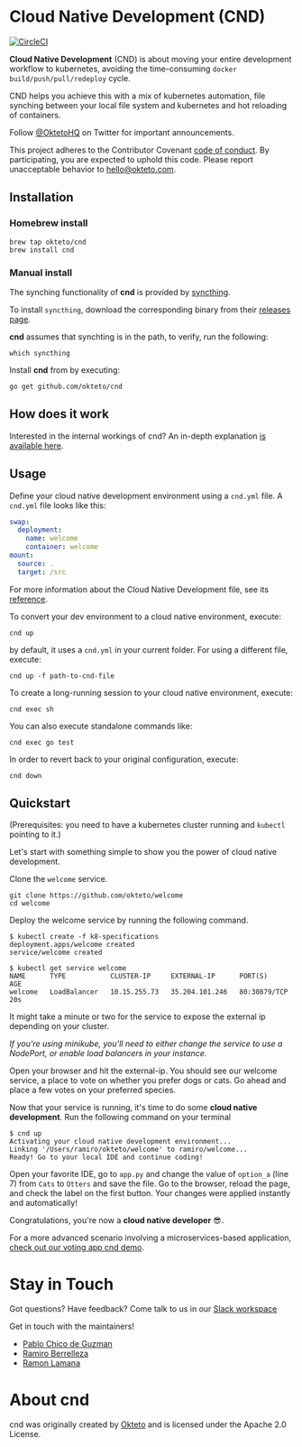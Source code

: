 # Cloud Native Development (CND)

[![CircleCI](https://circleci.com/gh/okteto/cnd.svg?style=svg)](https://circleci.com/gh/okteto/cnd)

**Cloud Native Development** (CND) is about moving your entire development workflow to kubernetes, avoiding the time-consuming `docker build/push/pull/redeploy` cycle.

CND helps you achieve this with a mix of kubernetes automation, file synching between your local file system and kubernetes and hot reloading of containers.

Follow [@OktetoHQ](https://twitter.com/oktetohq) on Twitter for important announcements.

This project adheres to the Contributor Covenant [code of conduct](code-of-conduct.md). By participating, you are expected to uphold this code. Please report unacceptable behavior to hello@okteto.com.


## Installation

### Homebrew install

```console
brew tap okteto/cnd
brew install cnd
```

### Manual install

The synching functionality of **cnd** is provided by [syncthing](https://docs.syncthing.net).

To install `syncthing`, download the corresponding binary from their [releases page](https://github.com/syncthing/syncthing/releases).

**cnd** assumes that synchting is in the path, to verify, run the following:
```console
which syncthing
```

Install **cnd** from by executing:

```console
go get github.com/okteto/cnd
```

## How does it work

Interested in the internal workings of cnd? An in-depth explanation [is available here](docs/how-does-it-work.md). 

## Usage

Define your cloud native development environment using a `cnd.yml` file. A `cnd.yml` file looks like this:

```yaml
swap:
  deployment:
    name: welcome
    container: welcome
mount:
  source: .
  target: /src
```

For more information about the Cloud Native Development file, see its [reference](docs/cnd-file.md#cnd-yaml-reference).

To convert your dev environment to a cloud native environment, execute:

```console
cnd up
```

by default, it uses a `cnd.yml` in your current folder. For using a different file, execute:

```console
cnd up -f path-to-cnd-file
```

To create a long-running session to your cloud native environment, execute:

```console
cnd exec sh
```

You can also execute standalone commands like:

```console
cnd exec go test
```

In order to revert back to your original configuration, execute:

```console
cnd down
```

## Quickstart

(Prerequisites: you need to have a kubernetes cluster running and `kubectl` pointing to it.)

Let's start with something simple to show you the power of cloud native development.

Clone the `welcome` service.

```console
git clone https://github.com/okteto/welcome
cd welcome
```

Deploy the welcome service by running the following command.
```console
$ kubectl create -f k8-specifications 
deployment.apps/welcome created
service/welcome created

$ kubectl get service welcome
NAME      TYPE           CLUSTER-IP     EXTERNAL-IP      PORT(S)        AGE
welcome   LoadBalancer   10.15.255.73   35.204.101.246   80:30879/TCP   20s
```
It might take a minute or two for the service to expose the external ip depending on your cluster.

*If you're using minikube, you'll need to either change the service to use a NodePort, or enable load balancers in your instance.*

Open your browser and hit the external-ip. You should see our welcome service, a place to vote on whether you prefer dogs or cats. Go ahead and place a few votes on your preferred species. 

Now that your service is running, it's time to do some **cloud native development**. Run the following command on your terminal

```console
$ cnd up
Activating your cloud native development environment...
Linking '/Users/ramiro/okteto/welcome' to ramiro/welcome...
Ready! Go to your local IDE and continue coding!
```

Open your favorite IDE, go to `app.py` and change the value of  `option_a` (line 7) from `Cats` to `Otters` and save the file. Go to the browser, reload the page, and check the label on the first button. Your changes were applied instantly and automatically!

Congratulations, you're now a **cloud native developer** 😎.

For a more advanced scenario involving a microservices-based application, [check out our voting app cnd demo](https://github.com/okteto/cnd-voting-demo).

# Stay in Touch
Got questions? Have feedback? Come talk to us in 
our [Slack workspace](https://okteto-community.slack.com/join/shared_invite/enQtNDg3MTMyMzA1OTg3LTY1NzE0MGM5YjMwOTAzN2YxZTU3ZjkzNTNkM2Y1YmJjMjlkODU5Mzc1YzY0OThkNWRhYzhkMTM2NWFlY2RkMDk)

Get in touch with the maintainers!

- [Pablo Chico de Guzman](https://twitter.com/pchico83)
- [Ramiro Berrelleza](https://twitter.com/rberrelleza)
- [Ramon Lamana](https://twitter.com/monchocromo)

# About cnd
cnd was originally created by [Okteto](https://okteto.com/cnd) and is licensed under the Apache 2.0 License.
